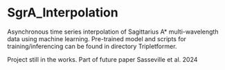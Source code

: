 # SgrA_Interpolation
Asynchronous time series interpolation of Sagittarius A* multi-wavelength data using machine learning. Pre-trained model and scripts for training/inferencing can be found in directory Tripletformer.

Project still in the works. Part of future paper Sasseville et al. 2024
